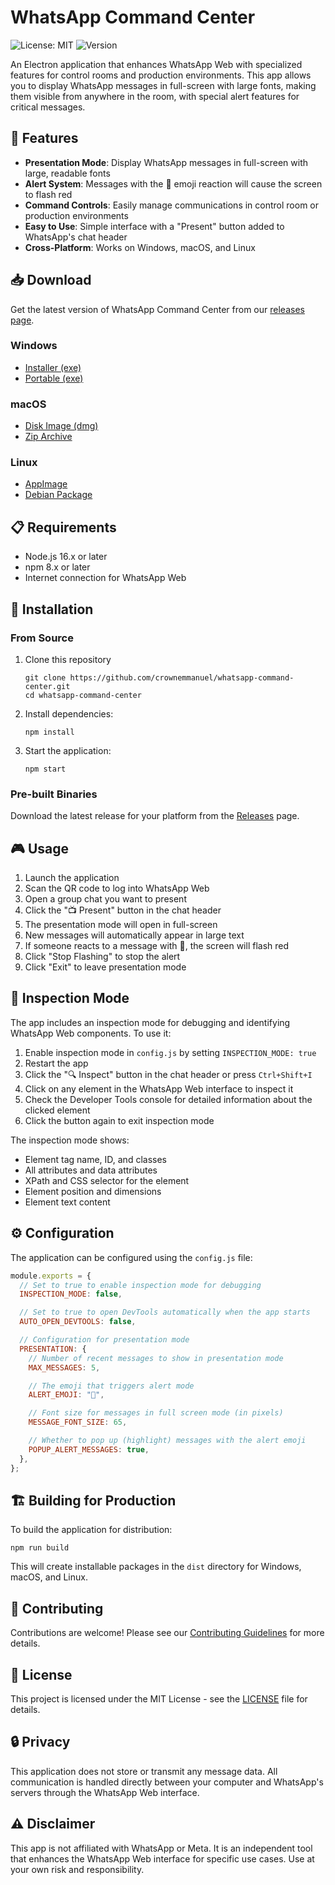 # WhatsApp Command Center

![License: MIT](https://img.shields.io/badge/License-MIT-green.svg)
![Version](https://img.shields.io/badge/version-0.1.0-blue)

An Electron application that enhances WhatsApp Web with specialized features for control rooms and production environments. This app allows you to display WhatsApp messages in full-screen with large fonts, making them visible from anywhere in the room, with special alert features for critical messages.

## 🌟 Features

- **Presentation Mode**: Display WhatsApp messages in full-screen with large, readable fonts
- **Alert System**: Messages with the 🚨 emoji reaction will cause the screen to flash red
- **Command Controls**: Easily manage communications in control room or production environments
- **Easy to Use**: Simple interface with a "Present" button added to WhatsApp's chat header
- **Cross-Platform**: Works on Windows, macOS, and Linux

## 📥 Download

Get the latest version of WhatsApp Command Center from our [releases page](https://github.com/crownemmanuel/whatsapp-command-center/releases).

### Windows

- [Installer (exe)](https://github.com/crownemmanuel/whatsapp-command-center/releases/download/v0.1.0/WhatsApp.Command.Center.Setup.0.1.0.exe)
- [Portable (exe)](https://github.com/crownemmanuel/whatsapp-command-center/releases/download/v0.1.0/WhatsApp.Command.Center.0.1.0.exe)

### macOS

- [Disk Image (dmg)](https://github.com/crownemmanuel/whatsapp-command-center/releases/download/v0.1.0/WhatsApp.Command.Center-0.1.0-arm64.dmg)
- [Zip Archive](https://github.com/crownemmanuel/whatsapp-command-center/releases/download/v0.1.0/WhatsApp.Command.Center-0.1.0-arm64-mac.zip)

### Linux

- [AppImage](https://github.com/crownemmanuel/whatsapp-command-center/releases/download/v0.1.0/WhatsApp.Command.Center-0.1.0-arm64.AppImage)
- [Debian Package](https://github.com/crownemmanuel/whatsapp-command-center/releases/download/v0.1.0/whatsapp-control-center_0.1.0_arm64.deb)

## 📋 Requirements

- Node.js 16.x or later
- npm 8.x or later
- Internet connection for WhatsApp Web

## 🚀 Installation

### From Source

1. Clone this repository

   ```
   git clone https://github.com/crownemmanuel/whatsapp-command-center.git
   cd whatsapp-command-center
   ```

2. Install dependencies:

   ```
   npm install
   ```

3. Start the application:
   ```
   npm start
   ```

### Pre-built Binaries

Download the latest release for your platform from the [Releases](https://github.com/crownemmanuel/whatsapp-command-center/releases) page.

## 🎮 Usage

1. Launch the application
2. Scan the QR code to log into WhatsApp Web
3. Open a group chat you want to present
4. Click the "📺 Present" button in the chat header
5. The presentation mode will open in full-screen
6. New messages will automatically appear in large text
7. If someone reacts to a message with 🚨, the screen will flash red
8. Click "Stop Flashing" to stop the alert
9. Click "Exit" to leave presentation mode

## 🔧 Inspection Mode

The app includes an inspection mode for debugging and identifying WhatsApp Web components. To use it:

1. Enable inspection mode in `config.js` by setting `INSPECTION_MODE: true`
2. Restart the app
3. Click the "🔍 Inspect" button in the chat header or press `Ctrl+Shift+I`
4. Click on any element in the WhatsApp Web interface to inspect it
5. Check the Developer Tools console for detailed information about the clicked element
6. Click the button again to exit inspection mode

The inspection mode shows:

- Element tag name, ID, and classes
- All attributes and data attributes
- XPath and CSS selector for the element
- Element position and dimensions
- Element text content

## ⚙️ Configuration

The application can be configured using the `config.js` file:

```javascript
module.exports = {
  // Set to true to enable inspection mode for debugging
  INSPECTION_MODE: false,

  // Set to true to open DevTools automatically when the app starts
  AUTO_OPEN_DEVTOOLS: false,

  // Configuration for presentation mode
  PRESENTATION: {
    // Number of recent messages to show in presentation mode
    MAX_MESSAGES: 5,

    // The emoji that triggers alert mode
    ALERT_EMOJI: "🚨",

    // Font size for messages in full screen mode (in pixels)
    MESSAGE_FONT_SIZE: 65,

    // Whether to pop up (highlight) messages with the alert emoji
    POPUP_ALERT_MESSAGES: true,
  },
};
```

## 🏗️ Building for Production

To build the application for distribution:

```
npm run build
```

This will create installable packages in the `dist` directory for Windows, macOS, and Linux.

## 🤝 Contributing

Contributions are welcome! Please see our [Contributing Guidelines](CONTRIBUTING.md) for more details.

## 📃 License

This project is licensed under the MIT License - see the [LICENSE](LICENSE) file for details.

## 🔒 Privacy

This application does not store or transmit any message data. All communication is handled directly between your computer and WhatsApp's servers through the WhatsApp Web interface.

## ⚠️ Disclaimer

This app is not affiliated with WhatsApp or Meta. It is an independent tool that enhances the WhatsApp Web interface for specific use cases. Use at your own risk and responsibility.
